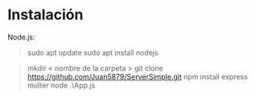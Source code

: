 # Instalación
Node.js:

> sudo apt update
> sudo apt install nodejs

> mkdir < nombre de la carpeta >
> git clone https://github.com/Juan5879/ServerSimple.git
> npm install express multer
> node .\App.js

